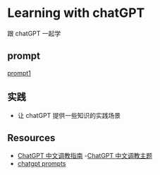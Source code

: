 # Learning with chatGPT

跟 chatGPT 一起学

## prompt

[prompt1](./%E5%A6%82%E4%BD%95%E5%88%A9%E7%94%A8%20ChatGPT%20%E6%8F%90%E5%8D%87%20JavaScript%20%E7%BC%96%E7%A8%8B%E8%83%BD%E5%8A%9B%EF%BC%9F.md)

## 实践

- 让 chatGPT 提供一些知识的实践场景

## Resources

- [ChatGPT 中文调教指南](https://github.com/PlexPt/awesome-chatgpt-prompts-zh) -[ChatGPT 中文调教主题](https://github.com/search?q=chatgpt%E8%B0%83%E6%95%99)
- [chatgpt prompts](https://github.com/search?q=chatgpt+prompts)
